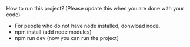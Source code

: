 How to run this project? (Please update this when you are done with your code)
- For people who do not have node installed, donwload node.
- npm install (add node modules)
- npm run dev (now you can run the project)